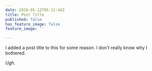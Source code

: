 ```yaml
---
date: 2020-05-12T05:12:44Z
title: Post Title
published: false
has_feature_image: false
feature_image: ''

---
```

I added a post title to this for some reason. I don't really know why I bothered.

_Ugh_.